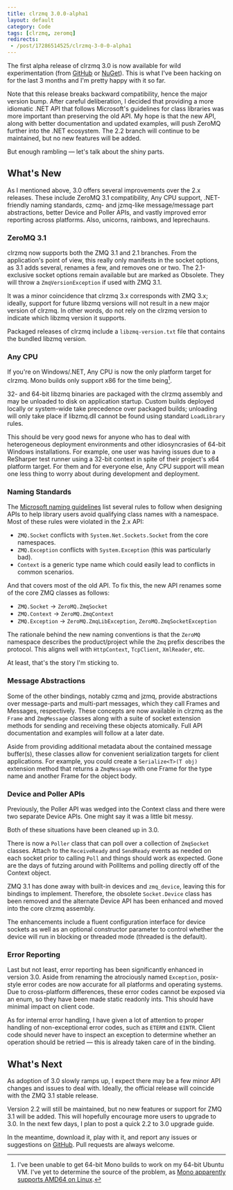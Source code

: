 ```yaml
---
title: clrzmq 3.0.0-alpha1
layout: default
category: Code
tags: [clrzmq, zeromq]
redirects:
 - /post/17286514525/clrzmq-3-0-0-alpha1
---
```


The first alpha release of clrzmq 3.0 is now available for wild experimentation (from [GitHub](https://github.com/zeromq/clrzmq/downloads) or [NuGet](http://nuget.org/packages/clrzmq)). This is what I've been hacking on for the last 3 months and I'm pretty happy with it so far.

Note that this release breaks backward compatibility, hence the major version bump. After careful deliberation, I decided that providing a more idiomatic .NET API that follows Microsoft's guidelines for class libraries was more important than preserving the old API. My hope is that the new API, along with better documentation and updated examples, will push ZeroMQ further into the .NET ecosystem. The 2.2 branch will continue to be maintained, but no new features will be added.

But enough rambling &mdash; let's talk about the shiny parts.

<!-- end_preview -->

## What's New

As I mentioned above, 3.0 offers several improvements over the 2.x releases. These include ZeroMQ 3.1 compatibility, Any CPU support, .NET-friendly naming standards, czmq- and jzmq-like message/message part abstractions, better Device and Poller APIs, and vastly improved error reporting across platforms. Also, unicorns, rainbows, and leprechauns.

### ZeroMQ 3.1

clrzmq now supports both the ZMQ 3.1 and 2.1 branches. From the application's point of view, this really only manifests in the socket options, as 3.1 adds several, renames a few, and removes one or two. The 2.1-exclusive socket options remain available but are marked as Obsolete. They will throw a `ZmqVersionException` if used with ZMQ 3.1.

It was a minor coincidence that clrzmq 3.x corresponds with ZMQ 3.x; ideally, support for future libzmq versions will not result in a new major version of clrzmq. In other words, do not rely on the clrzmq version to indicate which libzmq version it supports.

Packaged releases of clrzmq include a `libzmq-version.txt` file that contains the bundled libzmq version.

### Any CPU

If you're on Windows/.NET, Any CPU is now the only platform target for clrzmq. Mono builds only support x86 for the time being[^mono].

32- and 64-bit libzmq binaries are packaged with the clrzmq assembly and may be unloaded to disk on application startup. Custom builds deployed locally or system-wide take precedence over packaged builds; unloading will only take place if libzmq.dll cannot be found using standard `LoadLibrary` rules.

This should be very good news for anyone who has to deal with heterogeneous deployment environments and other idiosyncrasies of 64-bit Windows installations. For example, one user was having issues due to a ReSharper test runner using a 32-bit context in spite of their project's x64 platform target. For them and for everyone else, Any CPU support will mean one less thing to worry about during development and deployment.

### Naming Standards

The [Microsoft naming guidelines](http://msdn.microsoft.com/en-us/library/ms229026.aspx) list several rules to follow when designing APIs to help library users avoid qualifying class names with a namespace. Most of these rules were violated in the 2.x API:

* `ZMQ.Socket` conflicts with `System.Net.Sockets.Socket` from the core namespaces.
* `ZMQ.Exception` conflicts with `System.Exception` (this was particularly bad).
* `Context` is a generic type name which could easily lead to conflicts in common scenarios.

And that covers most of the old API. To fix this, the new API renames some of the core ZMQ classes as follows:

* `ZMQ.Socket` -> `ZeroMQ.ZmqSocket`
* `ZMQ.Context` -> `ZeroMQ.ZmqContext`
* `ZMQ.Exception` -> `ZeroMQ.ZmqLibException`, `ZeroMQ.ZmqSocketException`

The rationale behind the new naming conventions is that the `ZeroMQ` namespace describes the product/project while the `Zmq` prefix describes the protocol. This aligns well with `HttpContext`, `TcpClient`, `XmlReader`, etc.

At least, that's the story I'm sticking to.

### Message Abstractions

Some of the other bindings, notably czmq and jzmq, provide abstractions over message-parts and multi-part messages, which they call Frames and Messages, respectively. These concepts are now available in clrzmq as the `Frame` and `ZmqMessage` classes along with a suite of socket extension methods for sending and receiving these objects atomically. Full API documentation and examples will follow at a later date.

Aside from providing additional metadata about the contained message buffer(s), these classes allow for convenient serialization targets for client applications. For example, you could create a `Serialize<T>(T obj)` extension method that returns a `ZmqMessage` with one Frame for the type name and another Frame for the object body.

### Device and Poller APIs

Previously, the Poller API was wedged into the Context class and there were two separate Device APIs. One might say it was a little bit messy.

Both of these situations have been cleaned up in 3.0.

There is now a `Poller` class that can poll over a collection of `ZmqSocket` classes. Attach to the `ReceiveReady` and `SendReady` events as needed on each socket prior to calling `Poll` and things should work as expected. Gone are the days of futzing around with PollItems and polling directly off of the Context object.

ZMQ 3.1 has done away with built-in devices and `zmq_device`, leaving this for bindings to implement. Therefore, the obsolete `Socket.Device` class has been removed and the alternate Device API has been enhanced and moved into the core clrzmq assembly.

The enhancements include a fluent configuration interface for device sockets as well as an optional constructor parameter to control whether the device will run in blocking or threaded mode (threaded is the default).

### Error Reporting

Last but not least, error reporting has been significantly enhanced in version 3.0. Aside from renaming the atrociously named `Exception`, posix-style error codes are now accurate for all platforms and operating systems. Due to cross-platform differences, these error codes cannot be exposed via an enum, so they have been made static readonly ints. This should have minimal impact on client code.

As for internal error handling, I have given a lot of attention to proper handling of non-exceptional error codes, such as `ETERM` and `EINTR`. Client code should never have to inspect an exception to determine whether an operation should be retried &mdash; this is already taken care of in the binding.

## What's Next

As adoption of 3.0 slowly ramps up, I expect there may be a few minor API changes and issues to deal with. Ideally, the official release will coincide with the ZMQ 3.1 stable release.

Version 2.2 will still be maintained, but no new features or support for ZMQ 3.1 will be added. This will hopefully encourage more users to upgrade to 3.0. In the next few days, I plan to post a quick 2.2 to 3.0 upgrade guide.

In the meantime, download it, play with it, and report any issues or suggestions on [GitHub](https://github.com/zeromq/clrzmq). Pull requests are always welcome.

[^mono]: I've been unable to get 64-bit Mono builds to work on my 64-bit Ubuntu VM. I've yet to determine the source of the problem, as [Mono apparently supports AMD64 on Linux](http://www.mono-project.com/Supported_Platforms).

